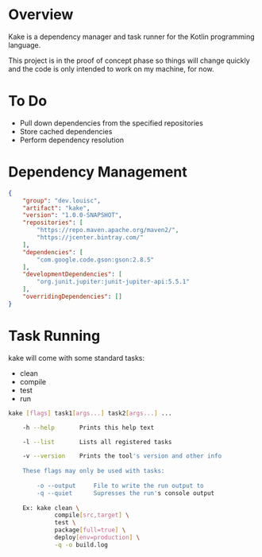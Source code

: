# Overview

Kake is a dependency manager and task runner for the Kotlin programming language.

This project is in the proof of concept phase so things will change quickly and the code is only intended to work on my machine, for now.


# To Do

- Pull down dependencies from the specified repositories
- Store cached dependencies
- Perform dependency resolution


# Dependency Management

```json
{
    "group": "dev.louisc",
    "artifact": "kake",
    "version": "1.0.0-SNAPSHOT",
    "repositories": [
        "https://repo.maven.apache.org/maven2/",
        "https://jcenter.bintray.com/"
    ],
    "dependencies": [
        "com.google.code.gson:gson:2.8.5"
    ],
    "developmentDependencies": [
        "org.junit.jupiter:junit-jupiter-api:5.5.1"
    ],
    "overridingDependencies": []
}
```


# Task Running

kake will come with some standard tasks:

- clean
- compile
- test
- run

```sh
kake [flags] task1[args...] task2[args...] ...

    -h --help       Prints this help text

    -l --list       Lists all registered tasks

    -v --version    Prints the tool's version and other info
    
    These flags may only be used with tasks:
    
        -o --output     File to write the run output to
        -q --quiet      Supresses the run's console output
        
    Ex: kake clean \
             compile[src,target] \
             test \
             package[full=true] \
             deploy[env=production] \
             -q -o build.log 
```
